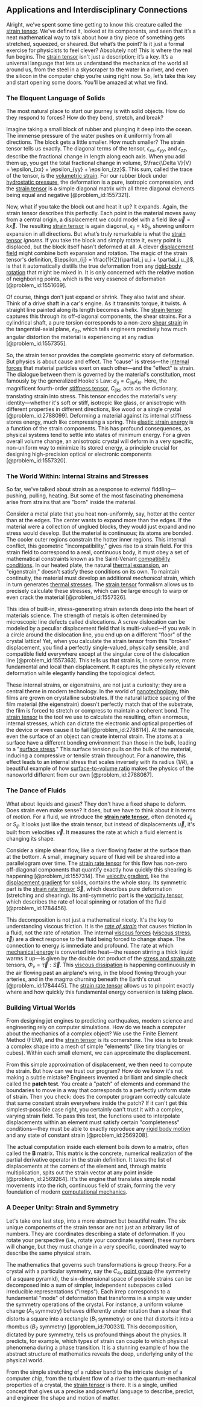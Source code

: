 ## Applications and Interdisciplinary Connections

Alright, we've spent some time getting to know this creature called the [strain tensor](@article_id:192838). We've defined it, looked at its components, and seen that it’s a neat mathematical way to talk about how a tiny piece of something gets stretched, squeezed, or sheared. But what’s the point? Is it just a formal exercise for physicists to feel clever? Absolutely not! This is where the real fun begins. The [strain tensor](@article_id:192838) isn't just a description; it’s a key. It’s a universal language that lets us understand the mechanics of the world all around us, from the steel in a skyscraper to the water in a river, and even the silicon in the computer chip you’re using right now. So, let’s take this key and start opening some doors. You'll be amazed at what we find.

### The Eloquent Language of Solids

The most natural place to start our journey is with solid objects. How do they respond to forces? How do they bend, stretch, and break?

Imagine taking a small block of rubber and plunging it deep into the ocean. The immense pressure of the water pushes on it uniformly from all directions. The block gets a little smaller. How much smaller? The strain tensor tells us exactly. The diagonal terms of the tensor, $\epsilon_{xx}$, $\epsilon_{yy}$, and $\epsilon_{zz}$, describe the fractional change in length along each axis. When you add them up, you get the total fractional change in volume, $\frac{\Delta V}{V} = \epsilon_{xx} + \epsilon_{yy} + \epsilon_{zz}$. This sum, called the trace of the tensor, is the [volumetric strain](@article_id:266758). For our rubber block under [hydrostatic pressure](@article_id:141133), the deformation is a pure, isotropic compression, and the [strain tensor](@article_id:192838) is a simple diagonal matrix with all three diagonal elements being equal and negative [@problem_id:1557321].

Now, what if you take the block out and heat it up? It expands. Again, the strain tensor describes this perfectly. Each point in the material moves away from a central origin, a displacement we could model with a field like $\vec{u} = k \vec{x}$. The resulting [strain tensor](@article_id:192838) is again diagonal, $\epsilon_{ij} = k \delta_{ij}$, showing uniform expansion in all directions. But what’s truly remarkable is what the [strain tensor](@article_id:192838) *ignores*. If you take the block and simply rotate it, every point is displaced, but the block itself hasn't deformed at all. A clever [displacement field](@article_id:140982) might combine both expansion and rotation. The magic of the strain tensor's definition, $\epsilon_{ij} = \frac{1}{2}(\partial_j u_i + \partial_i u_j)$, is that it automatically distills the true deformation from any [rigid-body rotation](@article_id:268129) that might be mixed in. It is only concerned with the relative motion of neighboring points, which is the very essence of deformation [@problem_id:1551669].

Of course, things don't just expand or shrink. They also twist and shear. Think of a drive shaft in a car's engine. As it transmits torque, it twists. A straight line painted along its length becomes a helix. The [strain tensor](@article_id:192838) captures this through its off-diagonal components, the shear strains. For a cylindrical shaft, a pure torsion corresponds to a non-zero [shear strain](@article_id:174747) in the tangential-axial plane, $\epsilon_{\theta z}$, which tells engineers precisely how much angular distortion the material is experiencing at any radius [@problem_id:1557355].

So, the strain tensor provides the complete geometric story of deformation. But physics is about cause and effect. The "cause" is stress—the [internal forces](@article_id:167111) that material particles exert on each other—and the "effect" is strain. The dialogue between them is governed by the material's constitution, most famously by the generalized Hooke's Law: $\sigma_{ij} = C_{ijkl} \epsilon_{kl}$. Here, the magnificent fourth-order [stiffness tensor](@article_id:176094), $C_{ijkl}$, acts as the dictionary, translating strain into stress. This tensor encodes the material's very identity—whether it's soft or stiff, isotropic like glass, or anisotropic with different properties in different directions, like wood or a single crystal [@problem_id:2788099]. Deforming a material against its internal stiffness stores energy, much like compressing a spring. This [elastic strain energy](@article_id:201749) is a function of the strain components. This has profound consequences, as physical systems tend to settle into states of minimum energy. For a given overall volume change, an anisotropic crystal will deform in a very specific, non-uniform way to minimize its stored energy, a principle crucial for designing high-precision optical or electronic components [@problem_id:1557320].

### The World Within: Internal Strains and Stresses

So far, we've talked about strain as a response to external fiddling—pushing, pulling, heating. But some of the most fascinating phenomena arise from strains that are "born" inside the material.

Consider a metal plate that you heat non-uniformly, say, hotter at the center than at the edges. The center wants to expand more than the edges. If the material were a collection of unglued blocks, they would just expand and no stress would develop. But the material is continuous; its atoms are bonded. The cooler outer regions constrain the hotter inner regions. This internal conflict, this geometric "incompatibility," gives rise to a strain field. For this strain field to correspond to a real, continuous body, it must obey a set of mathematical constraints known as the Saint-Venant [compatibility conditions](@article_id:200609). In our heated plate, the natural [thermal expansion](@article_id:136933), an "eigenstrain," doesn't satisfy these conditions on its own. To maintain continuity, the material must develop an additional *mechanical* strain, which in turn generates [thermal stresses](@article_id:180119). The [strain tensor](@article_id:192838) formalism allows us to precisely calculate these stresses, which can be large enough to warp or even crack the material [@problem_id:1557326].

This idea of built-in, stress-generating strain extends deep into the heart of materials science. The strength of metals is often determined by microscopic line defects called dislocations. A screw dislocation can be modeled by a peculiar displacement field that is multi-valued—if you walk in a circle around the dislocation line, you end up on a different "floor" of the crystal lattice! Yet, when you calculate the strain tensor from this "broken" displacement, you find a perfectly single-valued, physically sensible, and compatible field everywhere except at the singular core of the dislocation line [@problem_id:1557363]. This tells us that strain is, in some sense, more fundamental and local than displacement. It captures the physically relevant deformation while elegantly handling the topological defect.

These internal strains, or eigenstrains, are not just a curiosity; they are a central theme in modern technology. In the world of [nanotechnology](@article_id:147743), thin films are grown on crystalline substrates. If the natural lattice spacing of the film material (the eigenstrain) doesn't perfectly match that of the substrate, the film is forced to stretch or compress to maintain a coherent bond. The [strain tensor](@article_id:192838) is the tool we use to calculate the resulting, often enormous, internal stresses, which can dictate the electronic and optical properties of the device or even cause it to fail [@problem_id:2788114]. At the nanoscale, even the surface of an object can create internal strain. The atoms at a surface have a different bonding environment than those in the bulk, leading to a "[surface stress](@article_id:190747)." This surface tension pulls on the bulk of the material, inducing a compressive or tensile strain throughout. For a nanowire, this effect leads to an internal stress that scales inversely with its radius ($1/R$), a beautiful example of how [surface-to-volume ratio](@article_id:176983) makes the physics of the nanoworld different from our own [@problem_id:2788067].

### The Dance of Fluids

What about liquids and gases? They don't have a fixed shape to deform. Does strain even make sense? It does, but we have to think about it in terms of *motion*. For a fluid, we introduce the **[strain rate tensor](@article_id:197787)**, often denoted $\dot{\epsilon}_{ij}$ or $S_{ij}$. It looks just like the strain tensor, but instead of displacements $\vec{u}$, it's built from velocities $\vec{v}$. It measures the rate at which a fluid element is changing its shape.

Consider a simple shear flow, like a river flowing faster at the surface than at the bottom. A small, imaginary square of fluid will be sheared into a parallelogram over time. The [strain rate tensor](@article_id:197787) for this flow has non-zero off-diagonal components that quantify exactly how quickly this shearing is happening [@problem_id:1557314]. The [velocity gradient](@article_id:261192), like the [displacement gradient](@article_id:164858) for solids, contains the whole story. Its symmetric part is the [strain rate tensor](@article_id:197787) $\vec{S}$, which describes pure deformation (stretching and shearing). Its anti-symmetric part is the [vorticity tensor](@article_id:189127), which describes the rate of local spinning or rotation of the fluid [@problem_id:1784456].

This decomposition is not just a mathematical nicety. It's the key to understanding viscous friction. It is the *[rate of strain](@article_id:267504)* that causes friction in a fluid, not the rate of rotation. The internal [viscous forces](@article_id:262800) ([viscous stress](@article_id:260834), $\vec{\tau}$) are a direct response to the fluid being forced to change shape. The connection to energy is immediate and profound. The rate at which [mechanical energy](@article_id:162495) is converted into heat—the reason stirring a thick liquid warms it up—is given by the double dot product of the [stress and strain rate](@article_id:262629) tensors, $\Phi_v = \vec{\tau} : \vec{S}$. This [viscous dissipation](@article_id:143214) is happening continuously in the air flowing past an airplane's wing, in the blood flowing through your arteries, and in the magma churning beneath the Earth's crust [@problem_id:1784445]. The [strain rate tensor](@article_id:197787) allows us to pinpoint exactly where and how quickly this fundamental energy conversion is taking place.

### Building Virtual Worlds

From designing jet engines to predicting earthquakes, modern science and engineering rely on computer simulations. How do we teach a computer about the mechanics of a complex object? We use the Finite Element Method (FEM), and the [strain tensor](@article_id:192838) is its cornerstone. The idea is to break a complex shape into a mesh of simple "elements" (like tiny triangles or cubes). Within each small element, we can approximate the displacement.

From this simple approximation of displacement, we then need to compute the strain. But how can we trust our program? How do we know it's not making a subtle mistake? Engineers invented a brilliant and simple check called the **patch test**. You create a "patch" of elements and command the boundaries to move in a way that corresponds to a perfectly uniform state of strain. Then you check: does the computer program correctly calculate that same constant strain everywhere inside the patch? If it can't get this simplest-possible case right, you certainly can't trust it with a complex, varying strain field. To pass this test, the functions used to interpolate displacements within an element must satisfy certain "completeness" conditions—they must be able to exactly reproduce any [rigid body motion](@article_id:144197) and any state of constant strain [@problem_id:2569208].

The actual computation inside each element boils down to a matrix, often called the $\mathbf{B}$ matrix. This matrix is the concrete, numerical realization of the partial derivative operator in the strain definition. It takes the list of displacements at the corners of the element and, through matrix multiplication, spits out the strain vector at any point inside [@problem_id:2569264]. It's the engine that translates simple nodal movements into the rich, continuous field of strain, forming the very foundation of modern [computational mechanics](@article_id:173970).

### A Deeper Unity: Strain and Symmetry

Let's take one last step, into a more abstract but beautiful realm. The six unique components of the strain tensor are not just an arbitrary list of numbers. They are coordinates describing a state of deformation. If you rotate your perspective (i.e., rotate your coordinate system), these numbers will change, but they must change in a very specific, coordinated way to describe the same physical strain.

The mathematics that governs such transformations is group theory. For a crystal with a particular symmetry, say the $C_{4v}$ [point group](@article_id:144508) (the symmetry of a square pyramid), the six-dimensional space of possible strains can be decomposed into a sum of simpler, independent subspaces called irreducible representations ("irreps"). Each irrep corresponds to a fundamental "mode" of deformation that transforms in a simple way under the symmetry operations of the crystal. For instance, a uniform volume change ($A_1$ symmetry) behaves differently under rotation than a shear that distorts a square into a rectangle ($B_1$ symmetry) or one that distorts it into a rhombus ($B_2$ symmetry) [@problem_id:700331]. This decomposition, dictated by pure symmetry, tells us profound things about the physics. It predicts, for example, which types of strain can couple to which physical phenomena during a phase transition. It is a stunning example of how the abstract structure of mathematics reveals the deep, underlying unity of the physical world.

From the simple stretching of a rubber band to the intricate design of a computer chip, from the turbulent flow of a river to the quantum-mechanical properties of a crystal, the [strain tensor](@article_id:192838) is there. It is a single, unified concept that gives us a precise and powerful language to describe, predict, and engineer the shape and motion of matter.